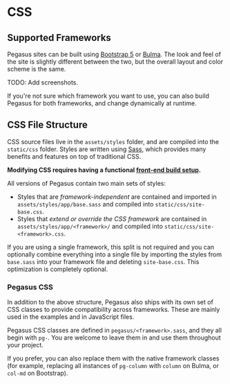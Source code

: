 CSS
===

## Supported Frameworks

Pegasus sites can be built using [Bootstrap 5](https://getbootstrap.com/) or [Bulma](https://bulma.io/).
The look and feel of the site is slightly different between the two, but the overall layout and
color scheme is the same.

TODO: Add screenshots.

If you're not sure which framework you want to use, you can also build Pegasus for both frameworks,
and change dynamically at runtime.

## CSS File Structure

CSS source files live in the `assets/styles` folder, and are compiled into the `static/css` folder.
Styles are written using [Sass](https://sass-lang.com/), which provides many benefits
and features on top of traditional CSS.

**Modifying CSS requires having a functional [front-end build setup](/front-end/).**

All versions of Pegasus contain two main sets of styles:

- Styles that are *framework-independent* are contained and imported in `assets/styles/app/base.sass` 
  and compiled into `static/css/site-base.css`.
- Styles that *extend or override the CSS framework* are contained in `assets/styles/app/<framework>/`
  and compiled into `static/css/site-<framework>.css`.

If you are using a single framework, this split is not required and you can optionally combine everything
into a single file by importing the styles from `base.sass` into your framework file and deleting `site-base.css`.
This optimization is completely optional.

### Pegasus CSS

In addition to the above structure, Pegasus also ships with its own set of CSS classes to provide compatibility
across frameworks. These are mainly used in the examples and in JavaScript files.

Pegasus CSS classes are defined in `pegasus/<framework>.sass`, and they all begin with `pg-`.
You are welcome to leave them in and use them throughout your project.

If you prefer, you can also replace them with the native framework classes (for example, replacing all instances
of `pg-column` with `column` on Bulma, or `col-md` on Bootstrap).
